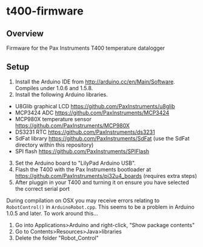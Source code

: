 # t400-firmware

## Overview
Firmware for the Pax Instruments T400 temperature datalogger

## Setup
1. Install the Arduino IDE from http://arduino.cc/en/Main/Software. Compiles under 1.0.6 and 1.5.8.
2. Install the following Arduino libraries.
  - U8Glib graphical LCD https://github.com/PaxInstruments/u8glib
  - MCP3424 ADC https://github.com/PaxInstruments/MCP3424
  - MCP980X temperature sensor https://github.com/PaxInstruments/MCP980X
  - DS3231 RTC https://github.com/PaxInstruments/ds3231
  - SdFat library https://github.com/PaxInstruments/SdFat (use the SdFat directory within this repository)
  - SPI flash https://github.com/PaxInstruments/SPIFlash
3. Set the Arduino board to "LilyPad Arduino USB".
4. Flash the T400 with the Pax Instruments bootloader at https://github.com/PaxInstruments/pi32u4_boards (requires extra steps)
4. After pluggin in your T400 and turning it on ensure you have selected the correct serial port

During compilation on OSX you may receive errors relating to `RobotControl()` in `ArduinoRobot.cpp`. This seems to be a problem in Arduino 1.0.5 and later. To work around this...

1. Go into Applications>Arduino and right-click, "Show package contents"
2. Go to Contents>Resources>Java>libraries
3. Delete the folder "Robot_Control"
